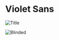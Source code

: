 # Violet Sans

![Title](https://raw.githubusercontent.com/violetoffice/violet_sans/blob/master/documentation/images/violet_sans.png)

![Blinded](https://raw.githubusercontent.comvioletoffice/violet_sans/blob/master/documentation/images/violet_sans_blinded.png)

